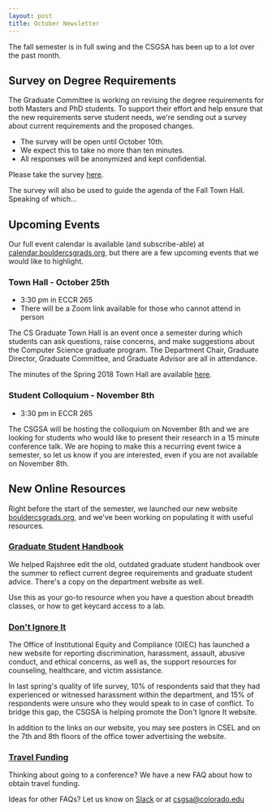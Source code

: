 ```yaml
---
layout: post
title: October Newsletter
---
```


The fall semester is in full swing and the CSGSA has been up to a lot over the past month. 

## Survey on Degree Requirements

The Graduate Committee is working on revising the degree requirements for both Masters and PhD students. To support their effort and help ensure that the new requirements serve student needs, we're sending out a survey about current requirements and the proposed changes. 

- The survey will be open until October 10th. 
- We expect this to take no more than ten minutes. 
- All responses will be anonymized and kept confidential.

Please take the survey [here]().

The survey will also be used to guide the agenda of the Fall Town Hall. Speaking of which...

## Upcoming Events

Our full event calendar is available (and subscribe-able) at [calendar.bouldercsgrads.org](calendar.bouldercsgrads.org), but there are a few upcoming events that we would like to highlight. 

### Town Hall - October 25th

- 3:30 pm in ECCR 265
- There will be a Zoom link available for those who cannot attend in person

The CS Graduate Town Hall is an event once a semester during which students can ask questions, raise concerns, and make suggestions about the Computer Science graduate program. The Department Chair, Graduate Director, Graduate Committee, and Graduate Advisor are all in attendance. 

The minutes of the Spring 2018 Town Hall are available [here](). 

### Student Colloquium - November 8th

- 3:30 pm in ECCR 265

The CSGSA will be hosting the colloquium on November 8th and we are looking for students who would like to present their research in a 15 minute conference talk. We are hoping to make this a recurring event twice a semester, so let us know if you are interested, even if you are not available on November 8th. 

## New Online Resources

Right before the start of the semester, we launched our new website [bouldercsgrads.org](bouldercsgrads.org), and we've been working on populating it with useful resources. 

### [Graduate Student Handbook](bouldercsgrads.org/assets/pdf/graduate_student_handbook_fall_2018.pdf)

We helped Rajshree edit the old, outdated graduate student handbook over the summer to reflect current degree requirements and graduate student advice. There's a copy on the department website as well. 

Use this as your go-to resource when you have a question about breadth classes, or how to get keycard access to a lab.

### [Don't Ignore It](https://www.colorado.edu/dontignoreit/)

The Office of Institutional Equity and Compliance (OIEC) has launched a new website for reporting discrimination, harassment, assault, abusive conduct, and ethical concerns, as well as, the support resources for counseling, healthcare, and victim assistance. 

In last spring's quality of life survey, 10% of respondents said that they had experienced or witnessed harassment within the department, and 15% of respondents were unsure who they would speak to in case of conflict. To bridge this gap, the CSGSA is helping promote the Don't Ignore It website. 

In addition to the links on our website, you may see posters in CSEL and on the 7th and 8th floors of the office tower advertising the website.

### [Travel Funding](bouldercsgrads.org/2018/09/12/Travel-Grants.html)

Thinking about going to a conference? We have a new FAQ about how to obtain travel funding. 

Ideas for other FAQs? Let us know on [Slack](boulder-cs-grads.slack.com) or at csgsa@colorado.edu


